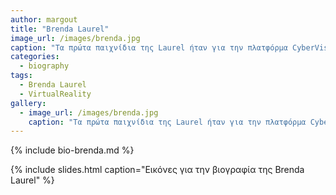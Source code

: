 ```yaml
---
author: margout
title: "Brenda Laurel"
image_url: /images/brenda.jpg
caption: "Τα πρώτα παιχνίδια της Laurel ήταν για την πλατφόρμα CyberVision, όπου εργάστηκε ως σχεδιαστής, προγραμματιστής και διευθυντής του σχεδιασμού εκπαιδευτικών προϊόντων από το 1976 έως το 1979."
categories:
  - biography
tags:
  - Brenda Laurel
  - VirtualReality
gallery:
  - image_url: /images/brenda.jpg
    caption: "Τα πρώτα παιχνίδια της Laurel ήταν για την πλατφόρμα CyberVision, όπου εργάστηκε ως σχεδιαστής, προγραμματιστής και διευθυντής του σχεδιασμού εκπαιδευτικών προϊόντων από το 1976 έως το 1979."
---
```


{% include bio-brenda.md %}

{% include slides.html caption="Εικόνες για την βιογραφία της Brenda Laurel" %}
